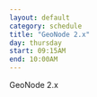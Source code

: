 ```yaml
---
layout: default
category: schedule
title: "GeoNode 2.x"
day: thursday
start: 09:15AM
end: 10:00AM
---
```

GeoNode 2.x
